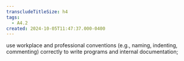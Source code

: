 ```yaml
---
transcludeTitleSize: h4
tags:
  - A4.2
created: 2024-10-05T11:47:37.000-0400
---
```

use workplace and professional conventions (e.g., naming, indenting, commenting) correctly to write programs and internal documentation;